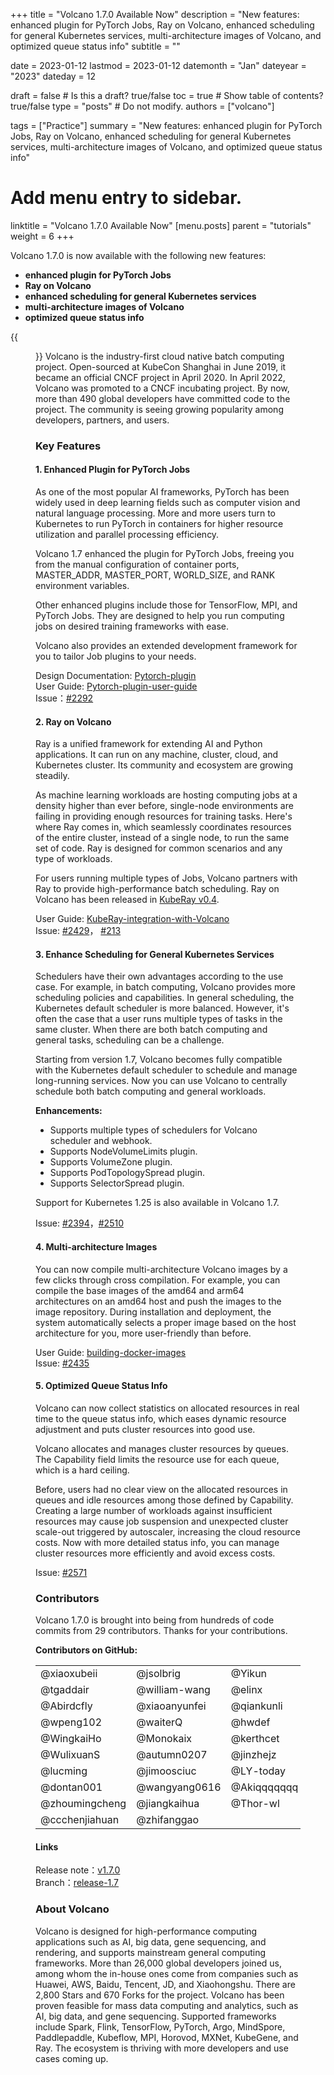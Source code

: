 +++
title =  "Volcano 1.7.0 Available Now"
description = "New features: enhanced plugin for PyTorch Jobs, Ray on Volcano, enhanced scheduling for general Kubernetes services, multi-architecture images of Volcano, and optimized queue status info"
subtitle = ""

date = 2023-01-12
lastmod = 2023-01-12
datemonth = "Jan"
dateyear = "2023"
dateday = 12

draft = false  # Is this a draft? true/false
toc = true  # Show table of contents? true/false
type = "posts"  # Do not modify.
authors = ["volcano"]

tags = ["Practice"]
summary = "New features: enhanced plugin for PyTorch Jobs, Ray on Volcano, enhanced scheduling for general Kubernetes services, multi-architecture images of Volcano, and optimized queue status info"

# Add menu entry to sidebar.
linktitle = "Volcano 1.7.0 Available Now"
[menu.posts]
parent = "tutorials"
weight = 6
+++

<p></p>
Volcano 1.7.0 is now available with the following new features:

- **enhanced plugin for PyTorch Jobs**
- **Ray on Volcano**
- **enhanced scheduling for general Kubernetes services**
- **multi-architecture images of Volcano**
- **optimized queue status info**

{{<figure library="1" src="volcano_logo.png" width="50%">}}
Volcano is the industry-first cloud native batch computing project. Open-sourced at KubeCon Shanghai in June 2019, it became an official CNCF project in April 2020. In April 2022, Volcano was promoted to a CNCF incubating project. By now, more than 490 global developers have committed code to the project. The community is seeing growing popularity among developers, partners, and users.

### Key Features

#### 1. Enhanced Plugin for PyTorch Jobs
As one of the most popular AI frameworks, PyTorch has been widely used in deep learning fields such as computer vision and natural language processing. More and more users turn to Kubernetes to run PyTorch in containers for higher resource utilization and parallel processing efficiency.

Volcano 1.7 enhanced the plugin for PyTorch Jobs, freeing you from the manual configuration of container ports, MASTER_ADDR, MASTER_PORT, WORLD_SIZE, and RANK environment variables.

Other enhanced plugins include those for TensorFlow, MPI, and PyTorch Jobs. They are designed to help you run computing jobs on desired training frameworks with ease.

Volcano also provides an extended development framework for you to tailor Job plugins to your needs.

Design Documentation: [Pytorch-plugin](https://github.com/volcano-sh/volcano/blob/master/docs/design/distributed-framework-plugins.md#pytorch-plugin)<br>
User Guide: [Pytorch-plugin-user-guide](https://github.com/volcano-sh/volcano/blob/master/docs/user-guide/how_to_use_pytorch_plugin.md#pytorch-plugin-user-guide)<br>
Issue：[#2292](https://github.com/volcano-sh/volcano/issues/2292)<br>


#### 2. Ray on Volcano
Ray is a unified framework for extending AI and Python applications. It can run on any machine, cluster, cloud, and Kubernetes cluster. Its community and ecosystem are growing steadily.

As machine learning workloads are hosting computing jobs at a density higher than ever before, single-node environments are failing in providing enough resources for training tasks. Here's where Ray comes in, which seamlessly coordinates resources of the entire cluster, instead of a single node, to run the same set of code. Ray is designed for common scenarios and any type of workloads.

For users running multiple types of Jobs, Volcano partners with Ray to provide high-performance batch scheduling. Ray on Volcano has been released in [KubeRay v0.4](https://github.com/ray-project/kuberay/releases/tag/v0.4.0).

User Guide: [KubeRay-integration-with-Volcano](https://ray-project.github.io/kuberay/guidance/volcano-integration/#kuberay-integration-with-volcano)<br>
Issue: [#2429](https://github.com/volcano-sh/volcano/issues/2429)，  [#213](https://github.com/ray-project/kuberay/issues/213)<br>

#### 3. Enhance Scheduling for General Kubernetes Services
Schedulers have their own advantages according to the use case. For example, in batch computing, Volcano provides more scheduling policies and capabilities. In general scheduling, the Kubernetes default scheduler is more balanced. However, it's often the case that a user runs multiple types of tasks in the same cluster. When there are both batch computing and general tasks, scheduling can be a challenge.

Starting from version 1.7, Volcano becomes fully compatible with the Kubernetes default scheduler to schedule and manage long-running services. Now you can use Volcano to centrally schedule both batch computing and general workloads.

**Enhancements:**
<ul>
    <li>Supports multiple types of schedulers for Volcano scheduler and webhook.</li>
    <li>Supports NodeVolumeLimits plugin.</li>
    <li>Supports VolumeZone plugin.</li>
    <li>Supports PodTopologySpread plugin.</li>
    <li>Supports SelectorSpread plugin.</li>
</ul>

Support for Kubernetes 1.25 is also available in Volcano 1.7.

Issue: [#2394](https://github.com/volcano-sh/volcano/issues/2394)，[#2510](https://github.com/volcano-sh/volcano/issues/2510)

#### 4. Multi-architecture Images
You can now compile multi-architecture Volcano images by a few clicks through cross compilation. For example, you can compile the base images of the amd64 and arm64 architectures on an amd64 host and push the images to the image repository. During installation and deployment, the system automatically selects a proper image based on the host architecture for you, more user-friendly than before.

User Guide: [building-docker-images](https://github.com/volcano-sh/volcano/blob/master/docs/development/development.md#building-docker-images)<br>
Issue: [#2435](https://github.com/volcano-sh/volcano/pull/2435)<br>

#### 5. Optimized Queue Status Info
Volcano can now collect statistics on allocated resources in real time to the queue status info, which eases dynamic resource adjustment and puts cluster resources into good use.

Volcano allocates and manages cluster resources by queues. The Capability field limits the resource use for each queue, which is a hard ceiling.

Before, users had no clear view on the allocated resources in queues and idle resources among those defined by Capability. Creating a large number of workloads against insufficient resources may cause job suspension and unexpected cluster scale-out triggered by autoscaler, increasing the cloud resource costs. Now with more detailed status info, you can manage cluster resources more efficiently and avoid excess costs.

Issue: [#2571](https://github.com/volcano-sh/volcano/issues/2571)

### Contributors
Volcano 1.7.0 is brought into being from hundreds of code commits from 29 contributors. Thanks for your contributions.

**Contributors on GitHub:**<br>
<table>
  <tr>
    <td>@xiaoxubeii</td>
    <td>@jsolbrig</td>
    <td>@Yikun</td>
  </tr>
  <tr>
    <td>@tgaddair</td>
    <td>@william-wang</td>
    <td>@elinx</td>
  </tr>
  <tr>
    <td>@Abirdcfly</td>
    <td>@xiaoanyunfei</td>
    <td>@qiankunli</td>
  </tr>
  <tr>
    <td>@wpeng102</td>
    <td>@waiterQ</td>
    <td>@hwdef</td>
  </tr>
  <tr>
    <td>@WingkaiHo</td>
    <td>@Monokaix</td>
    <td>@kerthcet</td>
  </tr>
  <tr>
    <td>@WulixuanS</td>
    <td>@autumn0207</td>
    <td>@jinzhejz</td>
  </tr>
  <tr>
    <td>@lucming</td>
    <td>@jimoosciuc</td>
    <td>@LY-today</td>
  </tr>
  <tr>
    <td>@dontan001</td>
    <td>@wangyang0616</td>
    <td>@Akiqqqqqqq</td>
  </tr>
  <tr>
    <td>@zhoumingcheng</td>
    <td>@jiangkaihua</td>
    <td>@Thor-wl</td>
  </tr>
  <tr>
    <td>@ccchenjiahuan</td>
    <td>@zhifanggao</td>
    <td>&nbsp;</td>
  </tr>
</table>                              

#### Links
Release note：[v1.7.0](https://github.com/volcano-sh/volcano/releases/tag/v1.7.0)<br>
Branch：[release-1.7](https://github.com/volcano-sh/volcano/tree/release-1.7)<br>

### About Volcano
Volcano is designed for high-performance computing applications such as AI, big data, gene sequencing, and rendering, and supports mainstream general computing frameworks. More than 26,000 global developers joined us, among whom the in-house ones come from companies such as Huawei, AWS, Baidu, Tencent, JD, and Xiaohongshu. There are 2,800 Stars and 670 Forks for the project. Volcano has been proven feasible for mass data computing and analytics, such as AI, big data, and gene sequencing. Supported frameworks include Spark, Flink, TensorFlow, PyTorch, Argo, MindSpore, Paddlepaddle, Kubeflow, MPI, Horovod, MXNet, KubeGene, and Ray. The ecosystem is thriving with more developers and use cases coming up.